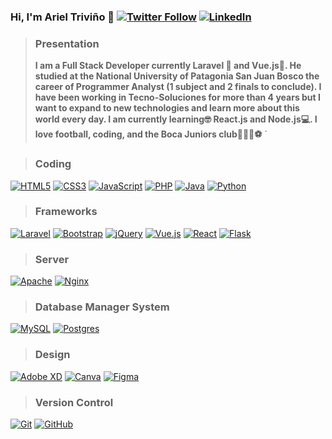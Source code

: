 ### Hi, I'm Ariel Triviño 👋 [![Twitter Follow](https://img.shields.io/twitter/follow/arielt1995?color=1DA1F2&label=arielt1995&logo=twitter&style=for-the-badge)](https://twitter.com/Arielt1995)   [<img alt="LinkedIn" src="https://img.shields.io/badge/linkedin%20-%230077B5.svg?&style=for-the-badge&logo=linkedin&logoColor=white"/>][ld]


>### Presentation
>**I am a Full Stack Developer currently Laravel 🧡 and Vue.js💚.
He studied at the National University of Patagonia San Juan Bosco the career of Programmer Analyst (1 subject and 2 finals to conclude).
I have been working in Tecno-Soluciones for more than 4 years but I want to expand to new technologies and learn more about this world every day.
I am currently learning🤓 React.js and Node.js💻.
I love football, coding, and the Boca Juniors club💙💛💙⚽️** `

>### Coding
[<img alt="HTML5" src="https://img.shields.io/badge/html5%20-%23E34F26.svg?&style=for-the-badge&logo=html5&logoColor=white"/>][gb]  [<img alt="CSS3" src="https://img.shields.io/badge/css3%20-%231572B6.svg?&style=for-the-badge&logo=css3&logoColor=white"/>][gb]   [<img alt="JavaScript" src="https://img.shields.io/badge/javascript%20-%23323330.svg?&style=for-the-badge&logo=javascript&logoColor=%23F7DF1E"/>][gb]  [<img alt="PHP" src="https://img.shields.io/badge/php-%23777BB4.svg?&style=for-the-badge&logo=php&logoColor=white"/>][gb] [<img alt="Java" src="https://img.shields.io/badge/java-%23ED8B00.svg?&style=for-the-badge&logo=java&logoColor=white"/>][gb] [<img alt="Python" src="https://img.shields.io/badge/python%20-%2314354C.svg?&style=for-the-badge&logo=python&logoColor=white"/>][gb]
>### Frameworks
[<img alt="Laravel" src="https://img.shields.io/badge/laravel%20-%23FF2D20.svg?&style=for-the-badge&logo=laravel&logoColor=white"/>][gb]    [<img alt="Bootstrap" src="https://img.shields.io/badge/bootstrap%20-%23563D7C.svg?&style=for-the-badge&logo=bootstrap&logoColor=white"/>][gb]  [<img alt="jQuery" src="https://img.shields.io/badge/jquery%20-%230769AD.svg?&style=for-the-badge&logo=jquery&logoColor=white"/>][gb] [<img alt="Vue.js" src="https://img.shields.io/badge/vuejs%20-%2335495e.svg?&style=for-the-badge&logo=vue.js&logoColor=%234FC08D"/>][gb] [<img alt="React" src="https://img.shields.io/badge/react%20-%2320232a.svg?&style=for-the-badge&logo=react&logoColor=%2361DAFB"/>][gb]   [<img alt="Flask" src="https://img.shields.io/badge/flask%20-%23000.svg?&style=for-the-badge&logo=flask&logoColor=white"/>][gb]
>### Server
[<img alt="Apache" src="https://img.shields.io/badge/apache%20-%23D42029.svg?&style=for-the-badge&logo=apache&logoColor=white"/>][gb]   [<img alt="Nginx" src="https://img.shields.io/badge/nginx%20-%23009639.svg?&style=for-the-badge&logo=nginx&logoColor=white"/>][gb]
>### Database Manager System
[<img alt="MySQL" src="https://img.shields.io/badge/mysql-%2300f.svg?&style=for-the-badge&logo=mysql&logoColor=white"/>][gb]    [<img alt="Postgres" src ="https://img.shields.io/badge/postgres-%23316192.svg?&style=for-the-badge&logo=postgresql&logoColor=white"/>][gb]

>### Design
[<img alt="Adobe XD" src="https://img.shields.io/badge/adobe%20xd%20-%23FF26BE.svg?&style=for-the-badge&logo=adobe%20xd&logoColor=white"/>][gb] [<img alt="Canva" src="https://img.shields.io/badge/Canva%20-%2300C4CC.svg?&style=for-the-badge&logo=Canva&logoColor=white"/>][gb]   [<img alt="Figma" src="https://img.shields.io/badge/figma%20-%23F24E1E.svg?&style=for-the-badge&logo=figma&logoColor=white"/>][gb]

>### Version Control
[<img alt="Git" src="https://img.shields.io/badge/git%20-%23F05033.svg?&style=for-the-badge&logo=git&logoColor=white"/>][gb] [<img alt="GitHub" src="https://img.shields.io/badge/github%20-%23121011.svg?&style=for-the-badge&logo=github&logoColor=white"/>][gb]

[gb]: https://github.com/ariel1995cr
[ld]: https://www.linkedin.com/in/sergio-ariel-trivi%C3%B1o-39145a9b/
